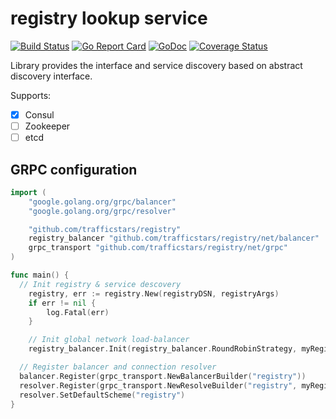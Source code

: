 # registry lookup service

[![Build Status](https://travis-ci.org/trafficstars/registry.svg?branch=master)](https://travis-ci.org/trafficstars/registry)
[![Go Report Card](https://goreportcard.com/badge/github.com/trafficstars/registry)](https://goreportcard.com/report/github.com/trafficstars/registry)
[![GoDoc](https://godoc.org/github.com/trafficstars/registry?status.svg)](https://godoc.org/github.com/trafficstars/registry)
[![Coverage Status](https://coveralls.io/repos/github/trafficstars/registry/badge.svg)](https://coveralls.io/github/trafficstars/registry)

Library provides the interface and service discovery based on abstract discovery interface.

Supports:

* [X] Consul
* [ ] Zookeeper
* [ ] etcd

## GRPC configuration

```go
import (
	"google.golang.org/grpc/balancer"
	"google.golang.org/grpc/resolver"

	"github.com/trafficstars/registry"
	registry_balancer "github.com/trafficstars/registry/net/balancer"
	grpc_transport "github.com/trafficstars/registry/net/grpc"
)

func main() {
  // Init registry & service descovery
	registry, err := registry.New(registryDSN, registryArgs)
	if err != nil {
		log.Fatal(err)
	}

	// Init global network load-balancer
	registry_balancer.Init(registry_balancer.RoundRobinStrategy, myRegistry.Discovery())

  // Register balancer and connection resolver
  balancer.Register(grpc_transport.NewBalancerBuilder("registry"))
  resolver.Register(grpc_transport.NewResolveBuilder("registry", myRegistry.Discovery()))
  resolver.SetDefaultScheme("registry")
}
```
